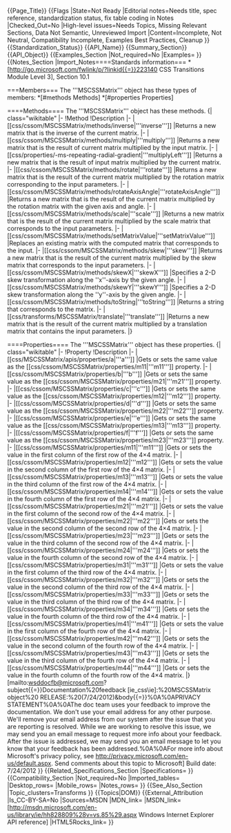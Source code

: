 {{Page_Title}}
{{Flags
|State=Not Ready
|Editorial notes=Needs title, spec reference, standardization status, fix table coding in Notes
|Checked_Out=No
|High-level issues=Needs Topics, Missing Relevant Sections, Data Not Semantic, Unreviewed Import
|Content=Incomplete, Not Neutral, Compatibility Incomplete, Examples Best Practices, Cleanup
}}
{{Standardization_Status}}
{{API_Name}}
{{Summary_Section}}
{{API_Object}}
{{Examples_Section
|Not_required=No
|Examples=
}}
{{Notes_Section
|Import_Notes====Standards information===
*[http://go.microsoft.com/fwlink/p/?linkid{{=}}223140 CSS Transitions Module Level 3], Section 10.1


===Members===
The '''MSCSSMatrix''' object has these types of members:
*[#methods Methods]
*[#properties Properties]


====Methods====
The '''MSCSSMatrix''' object has these methods.
{| class="wikitable"
|-
!Method
!Description
|-
|[[css/cssom/MSCSSMatrix/methods/inverse|'''inverse''']]
|Returns a new matrix that is the inverse of the current matrix.
|-
|[[css/cssom/MSCSSMatrix/methods/multiply|'''multiply''']]
|Returns a new matrix that is the result of current matrix multiplied by the input matrix.
|-
|[[css/properties/-ms-repeating-radial-gradient|'''multiplyLeft''']]
|Returns a new matrix that is the result of input matrix multiplied by the current matrix.
|-
|[[css/cssom/MSCSSMatrix/methods/rotate|'''rotate''']]
|Returns a new matrix that is the result of the current matrix multiplied by the rotation matrix corresponding to the input parameters.
|-
|[[css/cssom/MSCSSMatrix/methods/rotateAxisAngle|'''rotateAxisAngle''']]
|Returns a new matrix that is the result of the current matrix multiplied by the rotation matrix with the given axis and angle.
|-
|[[css/cssom/MSCSSMatrix/methods/scale|'''scale''']]
|Returns a new matrix that is the result of the current matrix multiplied by the scale matrix that corresponds to the input parameters.
|-
|[[css/cssom/MSCSSMatrix/methods/setMatrixValue|'''setMatrixValue''']]
|Replaces an existing matrix with the computed matrix that corresponds to the input.
|-
|[[css/cssom/MSCSSMatrix/methods/skew|'''skew''']]
|Returns a new matrix that is the result of the current matrix multiplied by the skew matrix that corresponds to the input parameters.
|-
|[[css/cssom/MSCSSMatrix/methods/skewX|'''skewX''']]
|Specifies a 2-D skew transformation along the ''x''-axis by the given angle.
|-
|[[css/cssom/MSCSSMatrix/methods/skewY|'''skewY''']]
|Specifies a 2-D skew transformation along the ''y''-axis by the given angle.
|-
|[[css/cssom/MSCSSMatrix/methods/toString|'''toString''']]
|Returns a string that corresponds to the matrix.
|-
|[[css/transforms/MSCSSMatrix/translate|'''translate''']]
|Returns a new matrix that is the result of the current matrix multiplied by a translation matrix that contains the input parameters.
|}
 

====Properties====
The '''MSCSSMatrix''' object has these properties.
{| class="wikitable"
|-
!Property
!Description
|-
|[[css/MSCSSMatrix/apis/properties/a|'''a''']]
|Gets or sets the same value as the [[css/cssom/MSCSSMatrix/properties/m11|'''m11''']] property.
|-
|[[css/cssom/MSCSSMatrix/properties/b|'''b''']]
|Gets or sets the same value as the [[css/cssom/MSCSSMatrix/properties/m21|'''m21''']] property.
|-
|[[css/cssom/MSCSSMatrix/properties/c|'''c''']]
|Gets or sets the same value as the [[css/cssom/MSCSSMatrix/properties/m12|'''m12''']] property.
|-
|[[css/cssom/MSCSSMatrix/properties/d|'''d''']]
|Gets or sets the same value as the [[css/cssom/MSCSSMatrix/properties/m22|'''m22''']] property.
|-
|[[css/cssom/MSCSSMatrix/properties/e|'''e''']]
|Gets or sets the same value as the [[css/cssom/MSCSSMatrix/properties/m13|'''m13''']] property.
|-
|[[css/cssom/MSCSSMatrix/properties/f|'''f''']]
|Gets or sets the same value as the [[css/cssom/MSCSSMatrix/properties/m23|'''m23''']] property.
|-
|[[css/cssom/MSCSSMatrix/properties/m11|'''m11''']]
|Gets or sets the value in the first column of the first row of the 4×4 matrix.
|-
|[[css/cssom/MSCSSMatrix/properties/m12|'''m12''']]
|Gets or sets the value in the second column of the first row of the 4×4 matrix.
|-
|[[css/cssom/MSCSSMatrix/properties/m13|'''m13''']]
|Gets or sets the value in the third column of the first row of the 4×4 matrix.
|-
|[[css/cssom/MSCSSMatrix/properties/m14|'''m14''']]
|Gets or sets the value in the fourth column of the first row of the 4×4 matrix.
|-
|[[css/cssom/MSCSSMatrix/properties/m21|'''m21''']]
|Gets or sets the value in the first column of the second row of the 4×4 matrix.
|-
|[[css/cssom/MSCSSMatrix/properties/m22|'''m22''']]
|Gets or sets the value in the second column of the second row of the 4×4 matrix.
|-
|[[css/cssom/MSCSSMatrix/properties/m23|'''m23''']]
|Gets or sets the value in the third column of the second row of the 4×4 matrix.
|-
|[[css/cssom/MSCSSMatrix/properties/m24|'''m24''']]
|Gets or sets the value in the fourth column of the second row of the 4×4 matrix.
|-
|[[css/cssom/MSCSSMatrix/properties/m31|'''m31''']]
|Gets or sets the value in the first column of the third row of the 4×4 matrix.
|-
|[[css/cssom/MSCSSMatrix/properties/m32|'''m32''']]
|Gets or sets the value in the second column of the third row of the 4×4 matrix.
|-
|[[css/cssom/MSCSSMatrix/properties/m33|'''m33''']]
|Gets or sets the value in the third column of the third row of the 4×4 matrix.
|-
|[[css/cssom/MSCSSMatrix/properties/m34|'''m34''']]
|Gets or sets the value in the fourth column of the third row of the 4×4 matrix.
|-
|[[css/cssom/MSCSSMatrix/properties/m41|'''m41''']]
|Gets or sets the value in the first column of the fourth row of the 4×4 matrix.
|-
|[[css/cssom/MSCSSMatrix/properties/m42|'''m42''']]
|Gets or sets the value in the second column of the fourth row of the 4×4 matrix.
|-
|[[css/cssom/MSCSSMatrix/properties/m43|'''m43''']]
|Gets or sets the value in the third column of the fourth row of the 4×4 matrix.
|-
|[[css/cssom/MSCSSMatrix/properties/m44|'''m44''']]
|Gets or sets the value in the fourth column of the fourth row of the 4×4 matrix.
|}
 
 
 
[mailto:wsddocfb@microsoft.com?subject{{=}}Documentation%20feedback [ie_css\ie]:%20MSCSSMatrix object%20 RELEASE:%20(7/24/2012)&amp;body{{=}}%0A%0APRIVACY STATEMENT%0A%0AThe doc team uses your feedback to improve the documentation. We don't use your email address for any other purpose. We'll remove your email address from our system after the issue that you are reporting is resolved. While we are working to resolve this issue, we may send you an email message to request more info about your feedback. After the issue is addressed, we may send you an email message to let you know that your feedback has been addressed.%0A%0AFor more info about Microsoft's privacy policy, see http://privacy.microsoft.com/en-us/default.aspx. Send comments about this topic to Microsoft]
Build date: 7/24/2012
}}
{{Related_Specifications_Section
|Specifications=
}}
{{Compatibility_Section
|Not_required=No
|Imported_tables=
|Desktop_rows=
|Mobile_rows=
|Notes_rows=
}}
{{See_Also_Section
|Topic_clusters=Transforms
}}
{{Topics|DOM}}
{{External_Attribution
|Is_CC-BY-SA=No
|Sources=MSDN
|MDN_link=
|MSDN_link=[http://msdn.microsoft.com/en-us/library/ie/hh828809%28v=vs.85%29.aspx Windows Internet Explorer API reference]
|HTML5Rocks_link=
}}